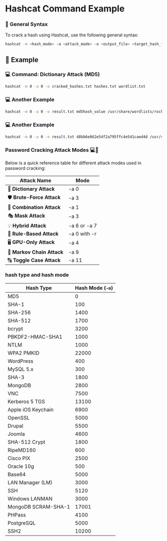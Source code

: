 # **Hashcat Command Example**

### 📝 **General Syntax**

To crack a hash using Hashcat, use the following general syntax:

```bash
hashcat -m <hash_mode> -a <attack_mode> -o <output_file> <target_hash_file> <wordlist_file>
```
## 🔐 **Example**

### 💻 **Command: Dictionary Attack (MD5)**

```bash
hashcat -m 0 -a 0 -o cracked_hashes.txt hashes.txt wordlist.txt
```
### 💻 Another Example
```bash
hashcat -m 0 -a 0 -o result.txt md5hash_value /usr/share/wordlists/rockyou.txt
```
### 💻 Another Example
```bash
hashcat -m 0 -a 0 -o result.txt 48bb6e862e54f2a795ffc4e541caed4d /usr/share/wordlists/rockyou.txt
```

### Password Cracking Attack Modes 💻🔐

Below is a quick reference table for different attack modes used in password cracking:

| **Attack Name**         | **Mode**         |  
|-------------------------|------------------|  
| 🔑 **Dictionary Attack**  | -a 0             |  
| 🛡️ **Brute-Force Attack** | -a 3             |  
| 🔄 **Combination Attack** | -a 1             |  
| 🎭 **Mask Attack**        | -a 3             |  
| 💡 **Hybrid Attack**      | -a 6 or -a 7     |  
| 🔄 **Rule-Based Attack**  | -a 0 with -r     |  
| 🖥️ **GPU-Only Attack**    | -a 4             |  
| 🔮 **Markov Chain Attack**| -a 9             |  
| 🔠 **Toggle Case Attack** | -a 11            |  


### hash type and hash mode
| Hash Type                | Hash Mode (`-m`) |
|--------------------------|------------------|
| MD5                      | 0                |
| SHA-1                    | 100              |
| SHA-256                  | 1400             |
| SHA-512                  | 1700             |
| bcrypt                   | 3200             |
| PBKDF2-HMAC-SHA1         | 1000             |
| NTLM                     | 1000             |
| WPA2 PMKID               | 22000            |
| WordPress                | 400              |
| MySQL 5.x                | 300              |
| SHA-3                    | 1800             |
| MongoDB                  | 2800             |
| VNC                      | 7500             |
| Kerberos 5 TGS           | 13100            |
| Apple iOS Keychain       | 6900             |
| OpenSSL                  | 5000             |
| Drupal                   | 5500             |
| Joomla                   | 4600             |
| SHA-512 Crypt            | 1800             |
| RipeMD160                | 600              |
| Cisco PIX                | 2500             |
| Oracle 10g               | 500              |
| Base64                   | 5000             |
| LAN Manager (LM)         | 3000             |
| SSH                      | 5120             |
| Windows LANMAN           | 3000             |
| MongoDB SCRAM-SHA-1      | 17001            |
| PHPass                   | 4100             |
| PostgreSQL               | 5000             |
| SSH2                     | 10200            |

























